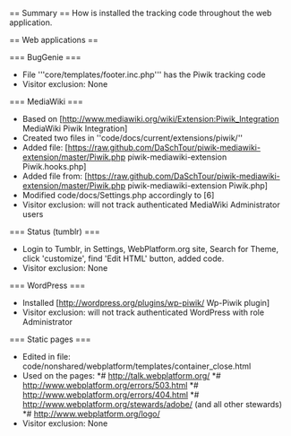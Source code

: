 == Summary ==
How is installed the tracking code throughout the web application.

== Web applications ==

=== BugGenie ===
* File '''core/templates/footer.inc.php''' has the Piwik tracking code
* Visitor exclusion: None


=== MediaWiki ===
* Based on [http://www.mediawiki.org/wiki/Extension:Piwik_Integration MediaWiki Piwik Integration]
* Created two files in ''code/docs/current/extensions/piwik/''
* Added file:  [https://raw.github.com/DaSchTour/piwik-mediawiki-extension/master/Piwik.php piwik-mediawiki-extension Piwik.hooks.php]
* Added file from: [https://raw.github.com/DaSchTour/piwik-mediawiki-extension/master/Piwik.php piwik-mediawiki-extension Piwik.php]
* Modified code/docs/Settings.php accordingly to [6]
* Visitor exclusion: will not track authenticated MediaWiki Administrator users
 
=== Status (tumblr) ===
* Login to Tumblr, in Settings, WebPlatform.org site, Search for Theme, click 'customize', find 'Edit HTML' button, added code.
* Visitor exclusion: None

=== WordPress ===
* Installed [http://wordpress.org/plugins/wp-piwik/ Wp-Piwik plugin]
* Visitor exclusion: will not track authenticated WordPress with role Administrator

=== Static pages ===
* Edited in file: code/nonshared/webplatform/templates/container_close.html
* Used on the pages:
*# http://talk.webplatform.org/
*# http://www.webplatform.org/errors/503.html
*# http://www.webplatform.org/errors/404.html
*# http://www.webplatform.org/stewards/adobe/ (and all other stewards)
*# http://www.webplatform.org/logo/
* Visitor exclusion: None